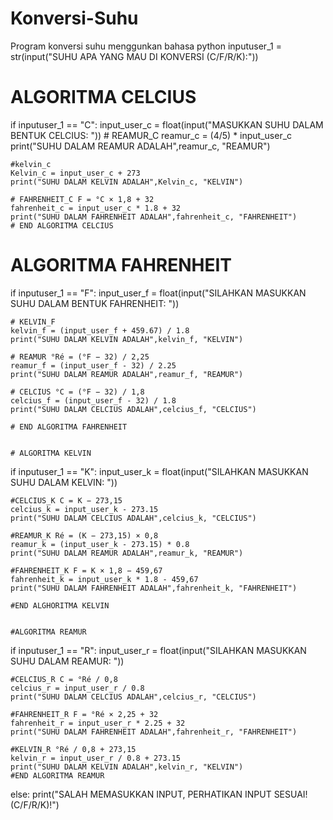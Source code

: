 # Konversi-Suhu
Program konversi suhu menggunkan bahasa python
inputuser_1 = str(input("SUHU APA YANG MAU DI KONVERSI (C/F/R/K):"))

# ALGORITMA CELCIUS
if inputuser_1 == "C":
    input_user_c = float(input("MASUKKAN SUHU DALAM BENTUK CELCIUS: "))
    # REAMUR_C
    reamur_c = (4/5) * input_user_c
    print("SUHU DALAM REAMUR ADALAH",reamur_c, "REAMUR")

    #kelvin_c
    Kelvin_c = input_user_c + 273
    print("SUHU DALAM KELVIN ADALAH",Kelvin_c, "KELVIN")

    # FAHRENHEIT_C F = °C × 1,8 + 32
    fahrenheit_c = input_user_c * 1.8 + 32
    print("SUHU DALAM FAHRENHEIT ADALAH",fahrenheit_c, "FAHRENHEIT")
    # END ALGORITMA CELCIUS


# ALGORITMA FAHRENHEIT
if  inputuser_1 == "F":
    input_user_f = float(input("SILAHKAN MASUKKAN SUHU DALAM BENTUK FAHRENHEIT: "))

    # KELVIN_F
    kelvin_f = (input_user_f + 459.67) / 1.8
    print("SUHU DALAM KELVIN ADALAH",kelvin_f, "KELVIN")

    # REAMUR °Ré = (°F − 32) / 2,25
    reamur_f = (input_user_f - 32) / 2.25
    print("SUHU DALAM REAMUR ADALAH",reamur_f, "REAMUR")

    # CELCIUS °C = (°F − 32) / 1,8
    celcius_f = (input_user_f - 32) / 1.8
    print("SUHU DALAM CELCIUS ADALAH",celcius_f, "CELCIUS")

    # END ALGORITMA FAHRENHEIT
   

    # ALGORITMA KELVIN
if inputuser_1 == "K":
    input_user_k = float(input("SILAHKAN MASUKKAN SUHU DALAM KELVIN: "))

    #CELCIUS_K C = K − 273,15
    celcius_k = input_user_k - 273.15
    print("SUHU DALAM CELCIUS ADALAH",celcius_k, "CELCIUS")

    #REAMUR_K Ré = (K − 273,15) × 0,8
    reamur_k = (input_user_k - 273.15) * 0.8
    print("SUHU DALAM REAMUR ADALAH",reamur_k, "REAMUR")

    #FAHRENHEIT_K F = K × 1,8 − 459,67
    fahrenheit_k = input_user_k * 1.8 - 459,67
    print("SUHU DALAM FAHRENHEIT ADALAH",fahrenheit_k, "FAHRENHEIT")

    #END ALGHORITMA KELVIN


    #ALGORITMA REAMUR

if inputuser_1 == "R":
    input_user_r = float(input("SILAHKAN MASUKKAN SUHU DALAM REAMUR: "))

    #CELCIUS_R C = °Ré / 0,8
    celcius_r = input_user_r / 0.8
    print("SUHU DALAM CELCIUS ADALAH",celcius_r, "CELCIUS")

    #FAHRENHEIT_R F = °Ré × 2,25 + 32
    fahrenheit_r = input_user_r * 2.25 + 32
    print("SUHU DALAM FAHRENHEIT ADALAH",fahrenheit_r, "FAHRENHEIT")

    #KELVIN_R °Ré / 0,8 + 273,15
    kelvin_r = input_user_r / 0.8 + 273.15
    print("SUHU DALAM KELVIN ADALAH",kelvin_r, "KELVIN")
    #END ALGORITMA REAMUR
else:
    print("SALAH MEMASUKKAN INPUT, PERHATIKAN INPUT SESUAI! (C/F/R/K)!")
